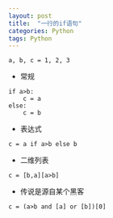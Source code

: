 ```yaml
---
layout: post
title:  "一行的if语句"
categories: Python
tags: Python 
---
```


```
a, b, c = 1, 2, 3
```


*    常规

```
if a>b:
    c = a
else:
    c = b
```

*    表达式

```
c = a if a>b else b
```

*    二维列表

```
c = [b,a][a>b]
```

*    传说是源自某个黑客

```
c = (a>b and [a] or [b])[0]
```
